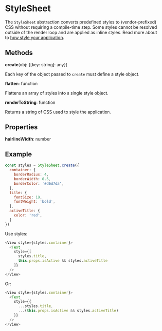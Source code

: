 # StyleSheet

The `StyleSheet` abstraction converts predefined styles to (vendor-prefixed)
CSS without requiring a compile-time step. Some styles cannot be resolved
outside of the render loop and are applied as inline styles. Read more about to
[how style your application](docs/guides/style).

## Methods

**create**(obj: {[key: string]: any})

Each key of the object passed to `create` must define a style object.

**flatten**: function

Flattens an array of styles into a single style object.

**renderToString**: function

Returns a string of CSS used to style the application.

## Properties

**hairlineWidth**: number

## Example

```js
const styles = StyleSheet.create({
  container: {
    borderRadius: 4,
    borderWidth: 0.5,
    borderColor: '#d6d7da',
  },
  title: {
    fontSize: 19,
    fontWeight: 'bold',
  },
  activeTitle: {
    color: 'red',
  }
})
```

Use styles:

```js
<View style={styles.container}>
  <Text
    style={[
      styles.title,
      this.props.isActive && styles.activeTitle
    ]}
  />
</View>
```

Or:

```js
<View style={styles.container}>
  <Text
    style={{
      ...styles.title,
      ...(this.props.isActive && styles.activeTitle)
    }}
  />
</View>
```
